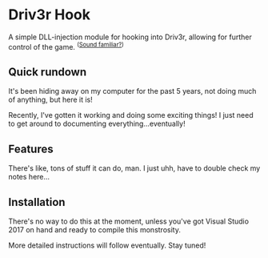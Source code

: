 Driv3r Hook
=======

A simple DLL-injection module for hooking into Driv3r, allowing for further control of the game. <sup>([Sound familiar?](https://github.com/Fireboyd78/MM2Hook))</sup>

## Quick rundown
It's been hiding away on my computer for the past 5 years, not doing much of anything, but here it is!

Recently, I've gotten it working and doing some exciting things! I just need to get around to documenting everything...eventually!

## Features
There's like, tons of stuff it can do, man. I just uhh, have to double check my notes here...

## Installation
There's no way to do this at the moment, unless you've got Visual Studio 2017 on hand and ready to compile this monstrosity.

More detailed instructions will follow eventually. Stay tuned!